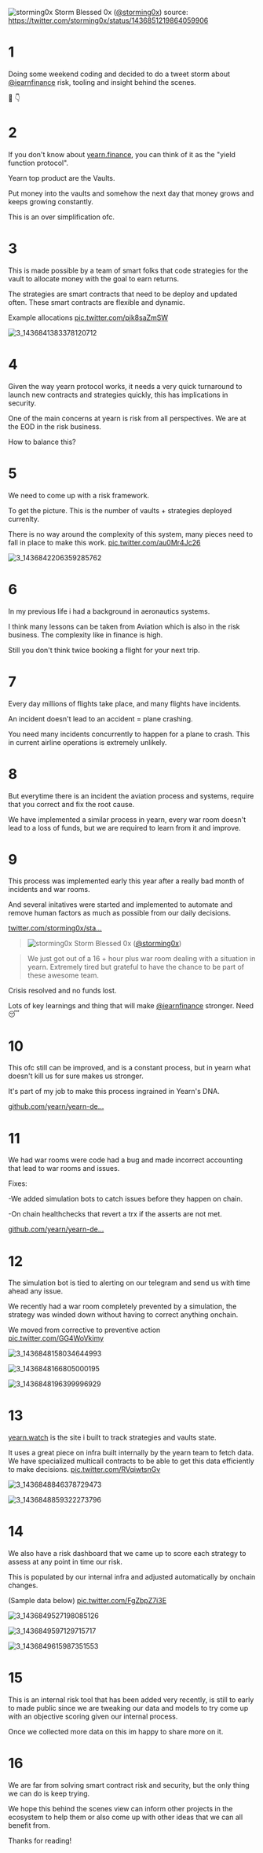 ![storming0x](storming0x-881012267675820034.jpg)
Storm Blessed 0x ([@storming0x](https://twitter.com/storming0x))
source: https://twitter.com/storming0x/status/1436851219864059906

# 1

Doing some weekend coding and decided to do a tweet storm about [@iearnfinance](https://twitter.com/iearnfinance) risk, tooling and insight behind the scenes.

🧵 👇
# 2

If you don't know about [yearn.finance](http://yearn.finance), you can think of it as the "yield function protocol".

Yearn top product are the Vaults.

Put money into the vaults and somehow the next day that money grows and keeps growing constantly.

This is an over simplification ofc.
# 3

This is made possible by a team of smart folks that code strategies for the vault to allocate money with the goal to earn returns.

The strategies are smart contracts that need to be deploy and updated often. These smart contracts are flexible and dynamic.

Example allocations [pic.twitter.com/pjk8saZmSW](https://twitter.com/storming0x/status/1436851229523525632/photo/1)

![3_1436841383378120712](3_1436841383378120712.jpg)
# 4

Given the way yearn protocol works, it needs a very quick turnaround to launch new contracts and strategies quickly, this has implications in security.

One of the main concerns at yearn is risk from all perspectives. We are at the EOD in the risk business.

How to balance this?

# 5

We need to come up with a risk framework.

To get the picture. This is the number of vaults + strategies deployed currenlty.

There is no way around the complexity of this system, many pieces need to fall in place to make this work. [pic.twitter.com/au0Mr4Jc26](https://twitter.com/storming0x/status/1436851237958258690/photo/1)

![3_1436842206359285762](3_1436842206359285762.jpg)

# 6

In my previous life i had a background in aeronautics systems.

I think many lessons can be taken from Aviation which is also in the risk business. The complexity like in finance is high.

Still you don't think twice booking a flight for your next trip.

# 7

Every day millions of flights take place, and many flights have incidents.

An incident doesn't lead to an accident = plane crashing.

You need many incidents concurrently to happen for a plane to crash. This in current airline operations is extremely unlikely.

# 8

But everytime there is an incident the aviation process and systems, require that you correct and fix the root cause.

We have implemented a similar process in yearn, every war room doesn't lead to a loss of funds, but we are required to learn from it and improve.

# 9

This process was implemented early this year after a really bad month of incidents and war rooms.

And several initatives were started and implemented to automate and remove human factors as much as possible from our daily decisions.

[twitter.com/storming0x/sta…](https://twitter.com/storming0x/status/1395452522840608768?s=20)

> ![storming0x](storming0x-881012267675820034.jpg)
> Storm Blessed 0x ([@storming0x](https://twitter.com/storming0x))

> We just got out of a 16 + hour plus war room dealing with a situation in yearn. Extremely tired but grateful to have the chance to be part of these awesome team.

Crisis resolved and no funds lost.

Lots of key learnings and thing that will make [@iearnfinance](https://twitter.com/iearnfinance) stronger. Need 😴

# 10

This ofc still can be improved, and is a constant process, but in yearn what doesn't kill us for sure makes us stronger.

It's part of my job to make this process ingrained in Yearn's DNA.

[github.com/yearn/yearn-de…](https://github.com/yearn/yearn-devdocs/blob/master/docs/developers/v2/EMERGENCY.md)

# 11

We had war rooms were code had a bug and made incorrect accounting that lead to war rooms and issues.

Fixes:

-We added simulation bots to catch issues before they happen on chain.

-On chain healthchecks that revert a trx if the asserts are not met.

[github.com/yearn/yearn-de…](https://github.com/yearn/yearn-devdocs/blob/master/docs/developers/v2/DEPLOYMENT.md#health-checks)

# 12

The simulation bot is tied to alerting on our telegram and send us with time ahead any issue.

We recently had a war room completely prevented by a simulation, the strategy was winded down without having to correct anything onchain.

We moved from corrective to preventive action [pic.twitter.com/GG4WoVkimy](https://twitter.com/storming0x/status/1436851256333520897/photo/1)

![3_1436848158034644993](3_1436848158034644993.jpg)

![3_1436848166805000195](3_1436848166805000195.jpg)

![3_1436848196399996929](3_1436848196399996929.jpg)

# 13

[yearn.watch](http://yearn.watch) is the site i built to track strategies and vaults state.

It uses a great piece on infra built internally by the yearn team to fetch data. We have specialized multicall contracts to be able to get this data efficiently to make decisions. [pic.twitter.com/RVqiwtsnGv](https://twitter.com/storming0x/status/1436851263874813961/photo/1)

![3_1436848846378729473](3_1436848846378729473.jpg)

![3_1436848859322273796](3_1436848859322273796.jpg)

# 14

We also have a risk dashboard that we came up to score each strategy to assess at any point in time our risk.

This is populated by our internal infra and adjusted automatically by onchain changes.

(Sample data below) [pic.twitter.com/FgZbpZ7i3E](https://twitter.com/storming0x/status/1436851271755919360/photo/1)

![3_1436849527198085126](3_1436849527198085126.jpg)

![3_1436849597129715717](3_1436849597129715717.jpg)

![3_1436849615987351553](3_1436849615987351553.jpg)

# 15

This is an internal risk tool that has been added very recently, is still to early to made public since we are tweaking our data and models to try come up with an objective scoring given our internal process.

Once we collected more data on this im happy to share more on it.

# 16

We are far from solving smart contract risk and security, but the only thing we can do is keep trying.

We hope this behind the scenes view can inform other projects in the ecosystem to help them or also come up with other ideas that we can all benefit from.

Thanks for reading!
